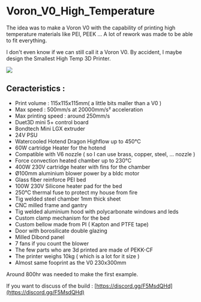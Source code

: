 # Voron_V0_High_Temperature

The idea  was to make a Voron V0 with the capability of printing high temperature materials like PEI, PEEK ...
A lot of rework was made to be able to fit everything.

I don't even know if we can still call it a Voron V0.
By accident, I maybe design the Smallest High Temp 3D Printer.

<img src="./IMG/Voron_V0_HT_CAD001.PNG">

## Ceracteristics :

- Print volume : 115x115x115mm( a little bits maller than a V0 )
- Max speed : 500mm/s at 20000mm/s² acceleration
- Max printing speed : around 250mm/s
- Duet3D mini 5+ control board
- Bondtech Mini LGX extruder
- 24V PSU
- Watercooled Hotend Dragon Highflow up to 450°C
- 60W cartridge Heater for the hotend
- Compatible with V6 nozzle ( so I can use brass, copper, steel, ... nozzle )
- Force convection heated chamber up to 230°C 
- 400W 230V cartridge heater with fins for the chamber
- Ø100mm aluminium blower power by a bldc motor 
- Glass fiber reinforce PEI bed
- 100W 230V Silicone heater pad for the bed
- 250°C thermal fuse to protect my house from fire
- Tig welded steel chamber 1mm thick sheet
- CNC milled frame and gantry
- Tig welded aluminium hood with polycarbonate windows and leds
- Custom clamp mechanism for the bed 
- Custom bellow made from PI ( Kapton and PTFE tape)
- Door with borosilicate double glazing 
- Milled Dibond panel
- 7 fans if you count the blower
- The few parts who are 3d printed are made of PEKK-CF
- The printer weighs 10kg ( which is a lot for it size )
- Almost same fooprint as the V0 230x300mm

Around 800hr was needed to make the first example.

If you want to discuss of the build : [https://discord.gg/F5MsdQHd](https://discord.gg/F5MsdQHd)

